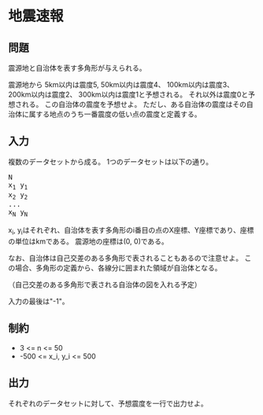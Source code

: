 # 地震速報

## 問題

震源地と自治体を表す多角形が与えられる。

震源地から
5km以内は震度5,
50km以内は震度4、
100km以内は震度3、
200km以内は震度2、
300km以内は震度1と予想される。
それ以外は震度0と予想される。
この自治体の震度を予想せよ。
ただし、ある自治体の震度はその自治体に属する地点のうち一番震度の低い点の震度と定義する。

## 入力

複数のデータセットから成る。
1つのデータセットは以下の通り。

<pre>
N
x<sub>1</sub> y<sub>1</sub>
x<sub>2</sub> y<sub>2</sub>
...
x<sub>N</sub> y<sub>N</sub>
</pre>

x<sub>i</sub>, y<sub>i</sub>はそれぞれ、自治体を表す多角形のi番目の点のX座標、Y座標であり、座標の単位はkmである。
震源地の座標は(0, 0)である。

なお、自治体は自己交差のある多角形で表されることもあるので注意せよ。
この場合、多角形の定義から、各線分に囲まれた領域が自治体となる。

（自己交差のある多角形で表される自治体の図を入れる予定）

入力の最後は"-1"。

## 制約

* 3 <= n <= 50
* -500 <= x_i, y_i <= 500

## 出力

それぞれのデータセットに対して、予想震度を一行で出力せよ。
